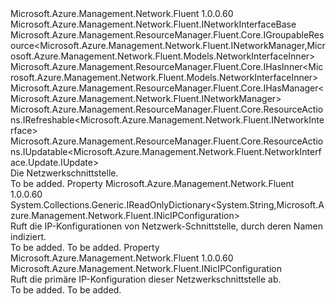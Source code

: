 <Type Name="INetworkInterface" FullName="Microsoft.Azure.Management.Network.Fluent.INetworkInterface">
  <TypeSignature Language="C#" Value="public interface INetworkInterface : Microsoft.Azure.Management.Network.Fluent.INetworkInterfaceBase, Microsoft.Azure.Management.ResourceManager.Fluent.Core.IGroupableResource&lt;Microsoft.Azure.Management.Network.Fluent.INetworkManager,Microsoft.Azure.Management.Network.Fluent.Models.NetworkInterfaceInner&gt;, Microsoft.Azure.Management.ResourceManager.Fluent.Core.IHasInner&lt;Microsoft.Azure.Management.Network.Fluent.Models.NetworkInterfaceInner&gt;, Microsoft.Azure.Management.ResourceManager.Fluent.Core.IHasManager&lt;Microsoft.Azure.Management.Network.Fluent.INetworkManager&gt;, Microsoft.Azure.Management.ResourceManager.Fluent.Core.ResourceActions.IRefreshable&lt;Microsoft.Azure.Management.Network.Fluent.INetworkInterface&gt;, Microsoft.Azure.Management.ResourceManager.Fluent.Core.ResourceActions.IUpdatable&lt;Microsoft.Azure.Management.Network.Fluent.NetworkInterface.Update.IUpdate&gt;" />
  <TypeSignature Language="ILAsm" Value=".class public interface auto ansi abstract INetworkInterface implements class Microsoft.Azure.Management.Network.Fluent.INetworkInterfaceBase, class Microsoft.Azure.Management.ResourceManager.Fluent.Core.IGroupableResource`2&lt;class Microsoft.Azure.Management.Network.Fluent.INetworkManager, class Microsoft.Azure.Management.Network.Fluent.Models.NetworkInterfaceInner&gt;, class Microsoft.Azure.Management.ResourceManager.Fluent.Core.IHasId, class Microsoft.Azure.Management.ResourceManager.Fluent.Core.IHasInner`1&lt;class Microsoft.Azure.Management.Network.Fluent.Models.NetworkInterfaceInner&gt;, class Microsoft.Azure.Management.ResourceManager.Fluent.Core.IHasManager`1&lt;class Microsoft.Azure.Management.Network.Fluent.INetworkManager&gt;, class Microsoft.Azure.Management.ResourceManager.Fluent.Core.IHasName, class Microsoft.Azure.Management.ResourceManager.Fluent.Core.IHasResourceGroup, class Microsoft.Azure.Management.ResourceManager.Fluent.Core.IResource, class Microsoft.Azure.Management.ResourceManager.Fluent.Core.ResourceActions.IIndexable, class Microsoft.Azure.Management.ResourceManager.Fluent.Core.ResourceActions.IRefreshable`1&lt;class Microsoft.Azure.Management.Network.Fluent.INetworkInterface&gt;, class Microsoft.Azure.Management.ResourceManager.Fluent.Core.ResourceActions.IUpdatable`1&lt;class Microsoft.Azure.Management.Network.Fluent.NetworkInterface.Update.IUpdate&gt;" />
  <TypeSignature Language="DocId" Value="T:Microsoft.Azure.Management.Network.Fluent.INetworkInterface" />
  <TypeSignature Language="VB.NET" Value="Public Interface INetworkInterface&#xA;Implements IGroupableResource(Of INetworkManager, NetworkInterfaceInner), IHasInner(Of NetworkInterfaceInner), IHasManager(Of INetworkManager), INetworkInterfaceBase, IRefreshable(Of INetworkInterface), IUpdatable(Of IUpdate)" />
  <TypeSignature Language="F#" Value="type INetworkInterface = interface&#xA;    interface INetworkInterfaceBase&#xA;    interface IHasManager&lt;INetworkManager&gt;&#xA;    interface IHasInner&lt;NetworkInterfaceInner&gt;&#xA;    interface IGroupableResource&lt;INetworkManager, NetworkInterfaceInner&gt;&#xA;    interface IResource&#xA;    interface IIndexable&#xA;    interface IHasId&#xA;    interface IHasName&#xA;    interface IHasResourceGroup&#xA;    interface IRefreshable&lt;INetworkInterface&gt;&#xA;    interface IUpdatable&lt;IUpdate&gt;" />
  <AssemblyInfo>
    <AssemblyName>Microsoft.Azure.Management.Network.Fluent</AssemblyName>
    <AssemblyVersion>1.0.0.60</AssemblyVersion>
  </AssemblyInfo>
  <Interfaces>
    <Interface>
      <InterfaceName>Microsoft.Azure.Management.Network.Fluent.INetworkInterfaceBase</InterfaceName>
    </Interface>
    <Interface>
      <InterfaceName>Microsoft.Azure.Management.ResourceManager.Fluent.Core.IGroupableResource&lt;Microsoft.Azure.Management.Network.Fluent.INetworkManager,Microsoft.Azure.Management.Network.Fluent.Models.NetworkInterfaceInner&gt;</InterfaceName>
    </Interface>
    <Interface>
      <InterfaceName>Microsoft.Azure.Management.ResourceManager.Fluent.Core.IHasInner&lt;Microsoft.Azure.Management.Network.Fluent.Models.NetworkInterfaceInner&gt;</InterfaceName>
    </Interface>
    <Interface>
      <InterfaceName>Microsoft.Azure.Management.ResourceManager.Fluent.Core.IHasManager&lt;Microsoft.Azure.Management.Network.Fluent.INetworkManager&gt;</InterfaceName>
    </Interface>
    <Interface>
      <InterfaceName>Microsoft.Azure.Management.ResourceManager.Fluent.Core.ResourceActions.IRefreshable&lt;Microsoft.Azure.Management.Network.Fluent.INetworkInterface&gt;</InterfaceName>
    </Interface>
    <Interface>
      <InterfaceName>Microsoft.Azure.Management.ResourceManager.Fluent.Core.ResourceActions.IUpdatable&lt;Microsoft.Azure.Management.Network.Fluent.NetworkInterface.Update.IUpdate&gt;</InterfaceName>
    </Interface>
  </Interfaces>
  <Docs>
    <summary>
            Die Netzwerkschnittstelle.
            </summary>
    <remarks>To be added.</remarks>
  </Docs>
  <Members>
    <Member MemberName="IPConfigurations">
      <MemberSignature Language="C#" Value="public System.Collections.Generic.IReadOnlyDictionary&lt;string,Microsoft.Azure.Management.Network.Fluent.INicIPConfiguration&gt; IPConfigurations { get; }" />
      <MemberSignature Language="ILAsm" Value=".property instance class System.Collections.Generic.IReadOnlyDictionary`2&lt;string, class Microsoft.Azure.Management.Network.Fluent.INicIPConfiguration&gt; IPConfigurations" />
      <MemberSignature Language="DocId" Value="P:Microsoft.Azure.Management.Network.Fluent.INetworkInterface.IPConfigurations" />
      <MemberSignature Language="VB.NET" Value="Public ReadOnly Property IPConfigurations As IReadOnlyDictionary(Of String, INicIPConfiguration)" />
      <MemberSignature Language="F#" Value="member this.IPConfigurations : System.Collections.Generic.IReadOnlyDictionary&lt;string, Microsoft.Azure.Management.Network.Fluent.INicIPConfiguration&gt;" Usage="Microsoft.Azure.Management.Network.Fluent.INetworkInterface.IPConfigurations" />
      <MemberType>Property</MemberType>
      <AssemblyInfo>
        <AssemblyName>Microsoft.Azure.Management.Network.Fluent</AssemblyName>
        <AssemblyVersion>1.0.0.60</AssemblyVersion>
      </AssemblyInfo>
      <ReturnValue>
        <ReturnType>System.Collections.Generic.IReadOnlyDictionary&lt;System.String,Microsoft.Azure.Management.Network.Fluent.INicIPConfiguration&gt;</ReturnType>
      </ReturnValue>
      <Docs>
        <summary>
            Ruft die IP-Konfigurationen von Netzwerk-Schnittstelle, durch deren Namen indiziert.
            </summary>
        <value>To be added.</value>
        <remarks>To be added.</remarks>
      </Docs>
    </Member>
    <Member MemberName="PrimaryIPConfiguration">
      <MemberSignature Language="C#" Value="public Microsoft.Azure.Management.Network.Fluent.INicIPConfiguration PrimaryIPConfiguration { get; }" />
      <MemberSignature Language="ILAsm" Value=".property instance class Microsoft.Azure.Management.Network.Fluent.INicIPConfiguration PrimaryIPConfiguration" />
      <MemberSignature Language="DocId" Value="P:Microsoft.Azure.Management.Network.Fluent.INetworkInterface.PrimaryIPConfiguration" />
      <MemberSignature Language="VB.NET" Value="Public ReadOnly Property PrimaryIPConfiguration As INicIPConfiguration" />
      <MemberSignature Language="F#" Value="member this.PrimaryIPConfiguration : Microsoft.Azure.Management.Network.Fluent.INicIPConfiguration" Usage="Microsoft.Azure.Management.Network.Fluent.INetworkInterface.PrimaryIPConfiguration" />
      <MemberType>Property</MemberType>
      <AssemblyInfo>
        <AssemblyName>Microsoft.Azure.Management.Network.Fluent</AssemblyName>
        <AssemblyVersion>1.0.0.60</AssemblyVersion>
      </AssemblyInfo>
      <ReturnValue>
        <ReturnType>Microsoft.Azure.Management.Network.Fluent.INicIPConfiguration</ReturnType>
      </ReturnValue>
      <Docs>
        <summary>
            Ruft die primäre IP-Konfiguration dieser Netzwerkschnittstelle ab.
            </summary>
        <value>To be added.</value>
        <remarks>To be added.</remarks>
      </Docs>
    </Member>
  </Members>
</Type>